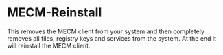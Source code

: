 # MECM-Reinstall
This removes the MECM client from your system and then completely removes all files, registry keys and services from the system. At the end it will reinstall the MECM client.
